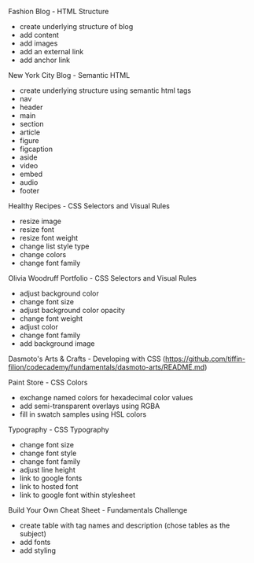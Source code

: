Fashion Blog - HTML Structure
* create underlying structure of blog
* add content
* add images
* add an external link
* add anchor link

New York City Blog - Semantic HTML
* create underlying structure using semantic html tags
* nav
* header
* main
* section
* article
* figure
* figcaption
* aside
* video
* embed
* audio
* footer

Healthy Recipes - CSS Selectors and Visual Rules
* resize image
* resize font
* resize font weight
* change list style type
* change colors
* change font family

Olivia Woodruff Portfolio - CSS Selectors and Visual Rules
* adjust background color
* change font size
* adjust background color opacity
* change font weight
* adjust color
* change font family
* add background image


Dasmoto's Arts & Crafts - Developing with CSS
(https://github.com/tiffin-filion/codecademy/fundamentals/dasmoto-arts/README.md)

Paint Store - CSS Colors
* exchange named colors for hexadecimal color values
* add semi-transparent overlays using RGBA
* fill in swatch samples using HSL colors

Typography - CSS Typography
* change font size
* change font style
* change font family
* adjust line height
* link to google fonts
* link to hosted font
* link to google font within stylesheet

Build Your Own Cheat Sheet - Fundamentals Challenge
* create table with tag names and description (chose tables as the subject)
* add fonts
* add styling
